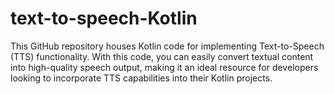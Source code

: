 # text-to-speech-Kotlin
This GitHub repository houses Kotlin code for implementing Text-to-Speech (TTS) functionality. With this code, you can easily convert textual content into high-quality speech output, making it an ideal resource for developers looking to incorporate TTS capabilities into their Kotlin projects.
